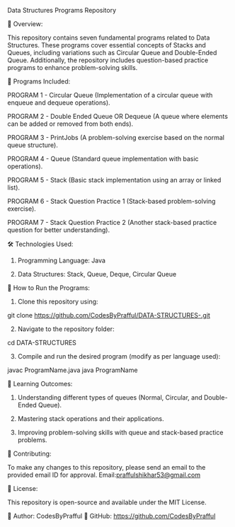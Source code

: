 Data Structures Programs Repository

📌 Overview:

This repository contains seven fundamental programs related to Data Structures. These programs cover essential concepts of Stacks and Queues, including variations such as Circular Queue and Double-Ended Queue. Additionally, the repository includes question-based practice programs to enhance problem-solving skills.

📂 Programs Included:

PROGRAM 1 - Circular Queue (Implementation of a circular queue with enqueue and dequeue operations).

PROGRAM 2 - Double Ended Queue OR Dequeue (A queue where elements can be added or removed from both ends).

PROGRAM 3 - PrintJobs (A problem-solving exercise based on the normal queue structure).

PROGRAM 4 - Queue (Standard queue implementation with basic operations).

PROGRAM 5 - Stack (Basic stack implementation using an array or linked list).

PROGRAM 6 - Stack Question Practice 1 (Stack-based problem-solving exercise).

PROGRAM 7 - Stack Question Practice 2 (Another stack-based practice question for better understanding).

🛠️ Technologies Used:

1. Programming Language: Java 

2. Data Structures: Stack, Queue, Deque, Circular Queue

🚀 How to Run the Programs:

1. Clone this repository using:

git clone https://github.com/CodesByPrafful/DATA-STRUCTURES-.git

2. Navigate to the repository folder:

cd DATA-STRUCTURES

3. Compile and run the desired program (modify as per language used):

javac ProgramName.java
java ProgramName

📖 Learning Outcomes:

1. Understanding different types of queues (Normal, Circular, and Double-Ended Queue).

2. Mastering stack operations and their applications.

3. Improving problem-solving skills with queue and stack-based practice problems.

🤝 Contributing:

To make any changes to this repository, please send an email to the provided email ID for approval.
Email:praffulshikhar53@gmail.com

📜 License:

This repository is open-source and available under the MIT License.

📌 Author: CodesByPrafful
🔗 GitHub: https://github.com/CodesByPrafful
